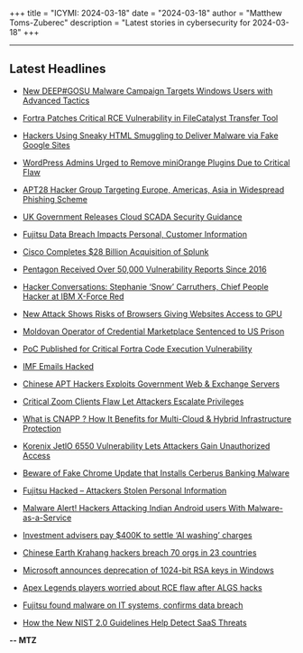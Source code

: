 +++
title = "ICYMI: 2024-03-18"
date = "2024-03-18"
author = "Matthew Toms-Zuberec"
description = "Latest stories in cybersecurity for 2024-03-18"
+++

---------------------------------------------------------------------------
## Latest Headlines
- [New DEEP#GOSU Malware Campaign Targets Windows Users with Advanced Tactics](https://thehackernews.com/2024/03/new-deepgosu-malware-campaign-targets.html)

- [Fortra Patches Critical RCE Vulnerability in FileCatalyst Transfer Tool](https://thehackernews.com/2024/03/fortra-patches-critical-rce.html)

- [Hackers Using Sneaky HTML Smuggling to Deliver Malware via Fake Google Sites](https://thehackernews.com/2024/03/hackers-using-sneaky-html-smuggling-to.html)

- [WordPress Admins Urged to Remove miniOrange Plugins Due to Critical Flaw](https://thehackernews.com/2024/03/wordpress-admins-urged-to-remove.html)

- [APT28 Hacker Group Targeting Europe, Americas, Asia in Widespread Phishing Scheme](https://thehackernews.com/2024/03/apt28-hacker-group-targeting-europe.html)

- [UK Government Releases Cloud SCADA Security Guidance](https://www.securityweek.com/uk-government-releases-cloud-scada-security-guidance/)

- [Fujitsu Data Breach Impacts Personal, Customer Information](https://www.securityweek.com/fujitsu-data-breach-impacts-personal-customer-information/)

- [Cisco Completes $28 Billion Acquisition of Splunk](https://www.securityweek.com/cisco-completes-28-billion-acquisition-of-splunk/)

- [Pentagon Received Over 50,000 Vulnerability Reports Since 2016](https://www.securityweek.com/pentagon-received-over-50000-vulnerability-reports-since-2016/)

- [Hacker Conversations: Stephanie ‘Snow’ Carruthers, Chief People Hacker at IBM X-Force Red](https://www.securityweek.com/hacker-conversations-stephanie-snow-carruthers-chief-people-hacker-at-ibm-x-force-red/)

- [New Attack Shows Risks of Browsers Giving Websites Access to GPU](https://www.securityweek.com/new-attack-shows-risks-of-browsers-giving-websites-access-to-gpu/)

- [Moldovan Operator of Credential Marketplace Sentenced to US Prison](https://www.securityweek.com/moldovan-operator-of-credential-marketplace-sentenced-to-us-prison/)

- [PoC Published for Critical Fortra Code Execution Vulnerability](https://www.securityweek.com/poc-published-for-critical-fortra-code-execution-vulnerability/)

- [IMF Emails Hacked](https://www.securityweek.com/imf-emails-hacked/)

- [Chinese APT Hackers Exploits Government Web & Exchange Servers](https://cybersecuritynews.com/earth-krahang/)

- [Critical Zoom Clients Flaw Let Attackers Escalate Privileges](https://cybersecuritynews.com/zoom-vulnerability-privilege-escalation/)

- [What is CNAPP ? How It Benefits for Multi-Cloud & Hybrid Infrastructure Protection](https://cybersecuritynews.com/cnapp/)

- [Korenix JetlO 6550 Vulnerability Lets Attackers Gain Unauthorized Access](https://cybersecuritynews.com/korenix-jetlo-6550-flaw/)

- [Beware of Fake Chrome Update that Installs Cerberus Banking Malware](https://cybersecuritynews.com/beware-of-fake-chrome-update/)

- [Fujitsu Hacked – Attackers Stolen Personal Information](https://cybersecuritynews.com/fujitsu-hacked-information-stolen/)

- [Malware Alert! Hackers Attacking Indian Android users With Malware-as-a-Service](https://cybersecuritynews.com/malware-alert-hackers-android/)

- [Investment advisers pay $400K to settle ‘AI washing’ charges](https://www.bleepingcomputer.com/news/technology/investment-advisers-pay-400k-to-settle-ai-washing-charges/)

- [Chinese Earth Krahang hackers breach 70 orgs in 23 countries](https://www.bleepingcomputer.com/news/security/chinese-earth-krahang-hackers-breach-70-orgs-in-23-countries/)

- [Microsoft announces deprecation of 1024-bit RSA keys in Windows](https://www.bleepingcomputer.com/news/microsoft/microsoft-announces-deprecation-of-1024-bit-rsa-keys-in-windows/)

- [Apex Legends players worried about RCE flaw after ALGS hacks](https://www.bleepingcomputer.com/news/security/apex-legends-players-worried-about-rce-flaw-after-algs-hacks/)

- [Fujitsu found malware on IT systems, confirms data breach](https://www.bleepingcomputer.com/news/security/fujitsu-found-malware-on-it-systems-confirms-data-breach/)

- [How the New NIST 2.0 Guidelines Help Detect SaaS Threats](https://www.bleepingcomputer.com/news/security/how-the-new-nist-20-guidelines-help-detect-saas-threats/)

**-- MTZ**